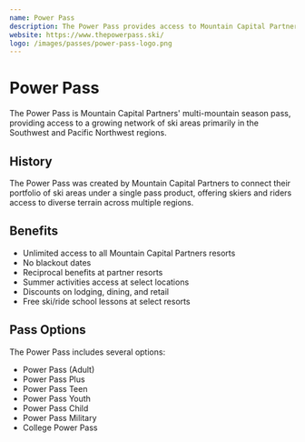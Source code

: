 ```yaml
---
name: Power Pass
description: The Power Pass provides access to Mountain Capital Partners' network of ski areas across the Southwest and Pacific Northwest.
website: https://www.thepowerpass.ski/
logo: /images/passes/power-pass-logo.png
---
```


# Power Pass

The Power Pass is Mountain Capital Partners' multi-mountain season pass, providing access to a growing network of ski areas primarily in the Southwest and Pacific Northwest regions.

## History

The Power Pass was created by Mountain Capital Partners to connect their portfolio of ski areas under a single pass product, offering skiers and riders access to diverse terrain across multiple regions.

## Benefits

- Unlimited access to all Mountain Capital Partners resorts
- No blackout dates
- Reciprocal benefits at partner resorts
- Summer activities access at select locations
- Discounts on lodging, dining, and retail
- Free ski/ride school lessons at select resorts

## Pass Options

The Power Pass includes several options:
- Power Pass (Adult)
- Power Pass Plus
- Power Pass Teen
- Power Pass Youth
- Power Pass Child
- Power Pass Military
- College Power Pass